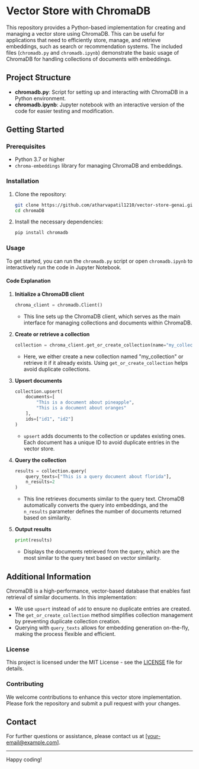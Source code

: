 # Vector Store with ChromaDB

This repository provides a Python-based implementation for creating and managing a vector store using ChromaDB. This can be useful for applications that need to efficiently store, manage, and retrieve embeddings, such as search or recommendation systems. The included files (`chromadb.py` and `chromadb.ipynb`) demonstrate the basic usage of ChromaDB for handling collections of documents with embeddings.

## Project Structure

- **chromadb.py**: Script for setting up and interacting with ChromaDB in a Python environment.
- **chromadb.ipynb**: Jupyter notebook with an interactive version of the code for easier testing and modification.

## Getting Started

### Prerequisites

- Python 3.7 or higher
- `chroma-embeddings` library for managing ChromaDB and embeddings.

### Installation

1. Clone the repository:
    ```bash
    git clone https://github.com/atharvapatil1210/vector-store-genai.git
    cd chromaDB
    ```

2. Install the necessary dependencies:
    ```bash
    pip install chromadb
    ```

### Usage

To get started, you can run the `chromadb.py` script or open `chromadb.ipynb` to interactively run the code in Jupyter Notebook.

#### Code Explanation

1. **Initialize a ChromaDB client**
   ```python
   chroma_client = chromadb.Client()
   ```
   - This line sets up the ChromaDB client, which serves as the main interface for managing collections and documents within ChromaDB.

2. **Create or retrieve a collection**
   ```python
   collection = chroma_client.get_or_create_collection(name="my_collection")
   ```
   - Here, we either create a new collection named "my_collection" or retrieve it if it already exists. Using `get_or_create_collection` helps avoid duplicate collections.

3. **Upsert documents**
   ```python
   collection.upsert(
       documents=[
           "This is a document about pineapple",
           "This is a document about oranges"
       ],
       ids=["id1", "id2"]
   )
   ```
   - `upsert` adds documents to the collection or updates existing ones. Each document has a unique ID to avoid duplicate entries in the vector store.

4. **Query the collection**
   ```python
   results = collection.query(
       query_texts=["This is a query document about florida"],
       n_results=2
   )
   ```
   - This line retrieves documents similar to the query text. ChromaDB automatically converts the query into embeddings, and the `n_results` parameter defines the number of documents returned based on similarity.

5. **Output results**
   ```python
   print(results)
   ```
   - Displays the documents retrieved from the query, which are the most similar to the query text based on vector similarity.

## Additional Information

ChromaDB is a high-performance, vector-based database that enables fast retrieval of similar documents. In this implementation:
- We use `upsert` instead of `add` to ensure no duplicate entries are created.
- The `get_or_create_collection` method simplifies collection management by preventing duplicate collection creation.
- Querying with `query_texts` allows for embedding generation on-the-fly, making the process flexible and efficient.

### License

This project is licensed under the MIT License - see the [LICENSE](LICENSE) file for details.

### Contributing

We welcome contributions to enhance this vector store implementation. Please fork the repository and submit a pull request with your changes.

## Contact

For further questions or assistance, please contact us at [your-email@example.com].

---

Happy coding!
```
